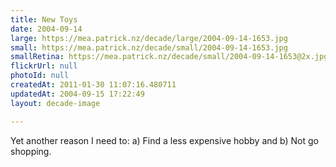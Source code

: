 ```yaml
---
title: New Toys
date: 2004-09-14
large: https://mea.patrick.nz/decade/large/2004-09-14-1653.jpg
small: https://mea.patrick.nz/decade/small/2004-09-14-1653.jpg
smallRetina: https://mea.patrick.nz/decade/small/2004-09-14-1653@2x.jpg
flickrUrl: null
photoId: null
createdAt: 2011-01-30 11:07:16.480711
updatedAt: 2004-09-15 17:22:49
layout: decade-image

---
```

Yet another reason I need to: a) Find a less expensive hobby and b) Not go shopping.

